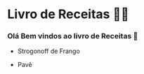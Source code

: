 # Livro de Receitas :man_cook:

### Olá Bem vindos ao livro de Receitas :wave:

- Strogonoff de Frango

- Pavê

  

